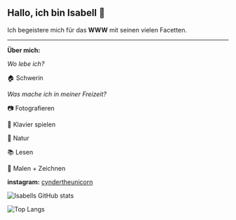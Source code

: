 ## Hallo, ich bin Isabell :unicorn:

Ich begeistere mich für das **WWW** mit seinen vielen Facetten. 

___
**Über mich:**

*Wo lebe ich?*

:house: Schwerin

*Was mache ich in meiner Freizeit?*

:camera: Fotografieren 

:musical_keyboard: Klavier spielen 

:deciduous_tree: Natur 

:books: Lesen 

:art: Malen + Zeichnen




**instagram:** [cyndertheunicorn](https://www.instagram.com/cyndertheunicorn/)

![Isabells GitHub stats](https://github-readme-stats.vercel.app/api?username=isabellpaulmann&theme=dark&show_icons=true)


![Top Langs](https://github-readme-stats.vercel.app/api/top-langs/?username=isabellpaulmann&react&layout=compact&theme=dark)
